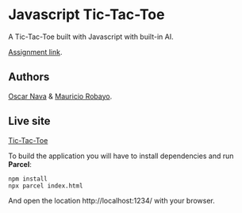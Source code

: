 # Javascript Tic-Tac-Toe

A Tic-Tac-Toe built with Javascript with built-in AI.

[Assignment link](https://www.theodinproject.com/courses/javascript/lessons/tic-tac-toe-javascript).

## Authors

[Oscar Nava](https://github.com/oscarnava) & [Mauricio Robayo](https://github.com/MauricioRobayo).

## Live site
[Tic-Tac-Toe](https://rawcdn.githack.com/oscarnava/js-tic-tac-toe/f65ebde551ed4bb59e98dba4c96388dc394e4acc/dist/index.html)

To build the application you will have to install dependencies and run **Parcel**:
```
npm install
npx parcel index.html
```
And open the location http://localhost:1234/ with your browser.
